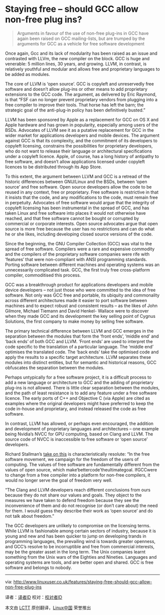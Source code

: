 Staying free – should GCC allow non-free plug ins?
================================================================================
> Arguments in favour of the use of non-free plug-ins in GCC have again been raised on GCC mailing-lists, but are trumped by the arguments for GCC as a vehicle for free software development

Once again, Gcc and its lack of modularity has been raised as an issue and contrasted with LLVm, the new compiler on the block. GCC is huge and venerable: 5 million lines, 30 years, and growing. LLVM, in contrast, is relatively youthful and modular and allows free and proprietary languages to be added as modules.

The core of LLVM is ‘open source’. GCC is copyleft and unreservedly free software and doesn’t allow plug-ins or other means to add proprietary extensions to the GCC code. The argument, as delivered by Eric Raymond, is that “FSF can no longer prevent proprietary vendors from plugging into a free compiler to improve their tools. That horse has left the barn; the strategic goal of the anti-plug-in policy has been definitively busted.”

LLVM has been sponsored by Apple as a replacement for GCC on OS X and Apple hardware and has grown in popularity, especially among users of the BSDs. Advocates of LLVM see it as a putative replacement for GCC in the wider market for applications developers and mobile devices. The argument against GCC is that its complexity, and the commitment of its developers to copyleft licensing, constrains the possibilities for proprietary developers, who do not want to release their language or architectural specifications under a copyleft licence. Apple, of course, has a long history of antipathy to free software, and doesn’t allow applications licensed under copyleft licences to be distributed through its App Store.

To this extent, the argument between LLVM and GCC is a retread of the historic differences between GNU/Linux and the BSDs, between ‘open source’ and free software. Open source developers allow the code to be reused in any context, free or proprietary. Free software is restrictive in that it insists that the code, and any modifications to the code, must remain free in perpetuity. Advocates of free software would argue that the integrity of copyleft licensing has been instrumental in the spread of GCC, and has taken Linux and free software into places it would not otherwise have reached, and that free software cannot be bought or corrupted by commercial or corporate interests. Open source advocates argue that open source is more free because the user has no restrictions and can do what he or she likes, including developing closed source versions of the code.

Since the beginning, the GNU Compiler Collection (GCC) was vital to the spread of free software. Compilers were a rare and expensive commodity and the compilers of the proprietary software companies were rife with ‘features’ that were non-compliant with ANSI programming standards. Porting software between different machines and operating systems was an unnecessarily complicated task. GCC, the first truly free cross-platform compiler, commoditised this process.

GCC was a breakthrough product for applications developers and mobile device developers – not just those who were committed to the idea of free software. Not only was GCC free and portable, its ubiquity and commonality across different architectures made it easier to port software between machines and to expect robust and consistent results – as the likes of John Gilmore, Michael Tiemann and David Henkel- Wallace were to discover when they made GCC and its development the key selling point of Cygnus Solutions, the first company to make money by selling free software.

The primary technical difference between LLVM and GCC emerges in the separation between the modules that form the ‘front ends’, ‘middle end’ and ‘back ends’ of both GCC and LLVM. ‘Front ends’ are used to interpret the code specific to the translation of a particular language. The ‘middle end’ optimises the translated code. The ‘back ends’ take the optimised code and apply the results to a specific target architecture. LLVM separates these modules into distinct entities, but for semantic and historical reasons, GCC obfuscates the separation between the modules.

Perhaps untypically for a free software project, it is a difficult process to add a new language or architecture to GCC and the adding of proprietary plug-ins is not allowed. There is little clear separation between the modules, and the path of least resistance is to add any feature under a free software licence. The early ports of C++ and Objective C (via Apple) are cited as examples where the original developers might have preferred to keep the code in-house and proprietary, and instead released the code as free software.

In contrast, LLVM has allowed, or perhaps even encouraged, the addition and development of proprietary languages and architectures – one example being Nvidia’s NVCC for GPU computing, based on Clang and LLVM. The source code of NVCC is inaccessible to free software or ‘open source’ developers.

Richard Stallman’s [take on this][1] is characteristically resolute: “In the free software movement, we campaign for the freedom of the users of computing. The values of free software are fundamentally different from the values of open source, which make‘bettercode’theultimategoal. IfGCCwere to change from a free compiler into a platform for non-free compilers, it would no longer serve the goal of freedom very well.

“The Clang and LLVM developers reach different conclusions from ours because they do not share our values and goals. They object to the measures we have taken to defend freedom because they see the inconvenience of them and do not recognise (or don’t care about) the need for them. I would guess they describe their work as ‘open source’ and do not talk about freedom.”

The GCC developers are unlikely to compromise on the licensing terms. While LLVM is fashionable among certain sectors of industry, because it is young and new and has been quicker to jump on developing trands in programming languages, the prevailing wind is towards greater openness, and GCC’s resolve to be incorruptible and free from commercial interests, may be the greater asset in the long term. The Unix companies learnt something from the Unix wars of the Eighties and Nineties. Languages and operating systems are tools, and are better open and shared. GCC is free software and belongs to nobody.

--------------------------------------------------------------------------------

via: http://www.linuxuser.co.uk/features/staying-free-should-gcc-allow-non-free-plug-ins

译者：[译者ID](https://github.com/译者ID) 校对：[校对者ID](https://github.com/校对者ID)

本文由 [LCTT](https://github.com/LCTT/TranslateProject) 原创翻译，[Linux中国](http://linux.cn/) 荣誉推出

[1]:http://lwn.net/articles/582241